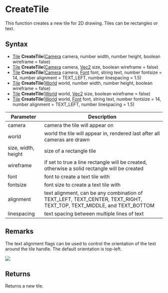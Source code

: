 # CreateTile

This function creates a new tile for 2D drawing. Tiles can be rectangles or text.

## Syntax

- [Tile](Tile) **CreateTile**([Camera](Camera) camera, number width, number height, boolean wireframe = false)
- [Tile](Tile) **CreateTile**([Camera](Camera) camera, [Vec2](Vec2) size, boolean wireframe = false)
- [Tile](Tile) **CreateTile**([Camera](Camera) camera, [Font](Font) font, string text, number fontsize = 14, number alignment = TEXT_LEFT, number linespacing = 1.5)
- [Tile](Tile) **CreateTile**([World](World) world, number width, number height, boolean wireframe = false)
- [Tile](Tile) **CreateTile**([World](World) world, [Vec2](Vec2) size, boolean wireframe = false)
- [Tile](Tile) **CreateTile**([World](World) world, [Font](Font) font, string text, number fontsize = 14, number alignment = TEXT_LEFT, number linespacing = 1.5)

| Parameter | Description |
|---|---|
| camera | camera the tile will appear on |
| world | world the tile will appear in, rendered last after all cameras are drawn |
| size, width, height | size of a rectangle tile |
| wireframe | if set to true a line rectangle will be created, otherwise a solid rectangle will be created |
| font | font to create a text tile with |
| fontsize | font size to create a text tile with |
| alignment | text alignment, can be any combination of TEXT_LEFT, TEXT_CENTER, TEXT_RIGHT, TEXT_TOP, TEXT_MIDDLE, and TEXT_BOTTOM |
| linespacing | text spacing between multiple lines of text |

## Remarks

The text alignment flags can be used to control the orientation of the text around the tile handle. The default orientation is top-left.

![](https://github.com/UltraEngine/Documentation/blob/master/Images/textalignment.png?raw=true)

## Returns

Returns a new tile.
